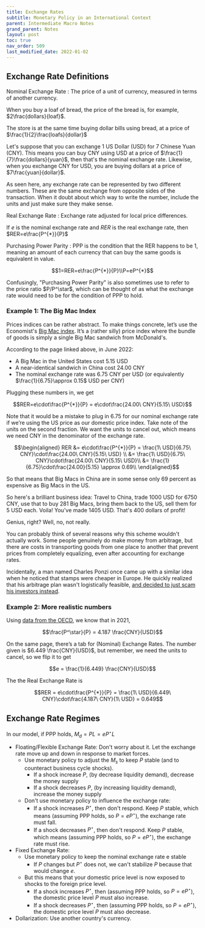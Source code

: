 ```yaml
---
title: Exchange Rates
subtitle: Monetary Policy in an International Context
parent: Intermediate Macro Notes
grand_parent: Notes
layout: post
toc: true
nav_order: 509
last_modified_date: 2022-01-02
---
```



## Exchange Rate Definitions

Nominal Exchange Rate
: The price of a unit of currency, measured in terms of another currency.

When you buy a loaf of bread, the price of the bread is, for example, $2\frac{dollars}{loaf}$.

The store is at the same time buying dollar bills using bread, at a price of $\frac{1}{2}\frac{loafs}{dollar}$

Let's suppose that you can exchange 1 US Dollar (USD) for 7 Chinese Yuan (CNY).
This means you can buy CNY using USD at a price of $\frac{1}{7}\frac{dollars}{yuan}$, then that's the nominal exchange rate.
Likewise, when you exchange CNY for USD, you are buying dollars at a price of $7\frac{yuan}{dollar}$.

<aside>As seen here, any exchange rate can be represented by two different numbers. 
These are the same exchange from opposite sides of the transaction.
When it doubt about which way to write the number, include the units and just make sure they make sense.</aside>



Real Exchange Rate
: Exchange rate adjusted for local price differences.

If $e$ is the nominal exchange rate and $RER$ is the real exchange rate, then $RER=e\frac{P^{*}}{P}$

<!--Example - Big Mac Index: -->

Purchasing Power Parity
: PPP is the condition that the RER happens to be 1, meaning an amount of each currency that can buy the same goods is equivalent in value.

$$1=RER=e\frac{P^{*}}{P}\\P=eP^{*}$$

<aside>Confusingly, "Purchasing Power Parity" is also sometimes use to refer to the price ratio $P/P^\star$, 
which can be thought of as what the exchange rate would need to be for the condition of PPP to hold.</aside>

<!--
https://files.stlouisfed.org/files/htdocs/publications/review/03/11/pakko.pdf
https://www.economist.com/big-mac-index
https://data.oecd.org/conversion/purchasing-power-parities-ppp.htm#indicator-chart
-->



### Example 1: The Big Mac Index

Prices indices can be rather abstract. To make things concrete, let’s use the Economist's [Big Mac index](https://www.economist.com/big-mac-index). 
It’s a  (rather silly) price index where the bundle of goods is simply a single Big Mac sandwich from McDonald's.

According to the page linked above, in June 2022:

- A Big Mac in the United States cost 5.15 USD
- A near-identical sandwich in China cost 24.00 CNY
- The nominal exchange rate was 6.75 CNY per USD (or equivalently $\frac{1}{6.75}\approx 0.15$ USD per CNY)

Plugging these numbers in, we get

$$RER=e\cdot\frac{P^{*}}{P} = e\cdot\frac{24.00\ CNY}{5.15\ USD}$$

Note that it would be a mistake to plug in 6.75 for our nominal exchange rate if we’re using the US price as our
domestic price index. Take note of the units on the second fraction. We want the units to cancel out, which means
we need CNY in the denominator of the exchange rate.


$$\begin{aligned}
RER &= e\cdot\frac{P^{*}}{P} = \frac{1\ USD}{6.75\ CNY}\cdot\frac{24.00\ CNY}{5.15\ USD} \\
&= \frac{1\ USD}{6.75\ CNY}\cdot\frac{24.00\ CNY}{5.15\ USD}\\
&= \frac{1}{6.75}\cdot\frac{24.00}{5.15} \approx 0.69\\
\end{aligned}$$


So that means that Big Macs in China are in some sense only 69 percent as expensive as Big Macs in the US.

So here's a brilliant business idea: 
Travel to China, trade 1000 USD for 6750 CNY, 
use that to buy 281 Big Macs, 
bring them back to the US, sell them for 5 USD each.
Voila! You've made 1405 USD. That's 400 dollars of profit!

Genius, right? Well, no, not really.

You can probably think of several reasons why this scheme wouldn't actually work.
Some people genuinely do make money from arbitrage, but there are costs in transporting goods from one place to another that prevent prices from completely equalizing, even after accounting for exchange rates.

<aside>
Incidentally, a man named Charles Ponzi once came up with a similar idea when he noticed that stamps were cheaper in Europe. He quickly realized that his arbitrage plan wasn't logistically feasible, <a href="http://users.econ.umn.edu/~tkehoe/classes/Ponzi.pdf">and decided to just scam his investors instead</a>.
</aside>


### Example 2: More realistic numbers

Using [data from the OECD](https://data.oecd.org/conversion/purchasing-power-parities-ppp.htm#indicator-chart), we know that in 2021, 

$$\frac{P^\star}{P} = 4.187 \frac{CNY}{USD}$$

On the same page, there’s a tab for (Nominal) Exchange Rates. The number given is $6.449 \frac{CNY}{USD}$,
but remember,
we need the units to cancel, so we flip it to get

$$e = \frac{1}{6.449} \frac{CNY}{USD}$$

The the Real Exchange Rate is

$$RER = e\cdot\frac{P^{*}}{P} = \frac{1\ USD}{6.449\ CNY}\cdot\frac{4.187\ CNY}{1\ USD} = 0.649$$



## Exchange Rate Regimes

In our model, if PPP holds, $M_{d}=PL=eP^{\star}L$

- Floating/Flexible Exchange Rate: Don't worry about it. Let the exchange rate move up and down in response to market forces.
    - Use monetary policy to adjust the $M_{s}$ to keep $P$ stable (and to counteract business cycle shocks).
        - If a shock increase $P$, (by decrease liquidity demand), decrease the money supply
        - If a shock decreases $P$, (by increasing liquidity demand), increase the money supply
    - Don't use monetary policy to influence the exchange rate:
        - If a shock increases $P^{\star}$, then don't respond. Keep $P$ stable, which means (assuming PPP holds, so $P=eP^{\star}$), the exchange rate must fall.
        - If a shock decreases $P^{\star}$, then don't respond. Keep $P$ stable, which means (assuming PPP holds, so $P=eP^{\star}$), the exchange rate must rise.
- Fixed Exchange Rate: 
    - Use monetary policy to keep the nominal exchange rate e stable
        - If $P$ changes but $P^{\star}$ does not, we can't stabilize $P$ because that would change $e$.
    - But this means that your domestic price level is now exposed to shocks to the foreign price level.
        - If a shock increases $P^{\star}$, then (assuming PPP holds, so $P=eP^{\star}$), the domestic price level $P$ must also increase.
        - If a shock decreases $P^{\star}$, then (assuming PPP holds, so $P=eP^{\star}$), the domestic price level $P$ must also decrease.
- Dollarization: Use another country's currency.